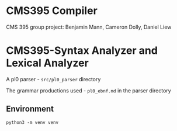 # CMS395 Compiler

CMS 395 group project: Benjamin Mann, Cameron Dolly, Daniel Liew

# CMS395-Syntax Analyzer and Lexical Analyzer

A pl0 parser - `src/pl0_parser` directory

The grammar productions used - `pl0_ebnf.md` in the parser directory

## Environment

`python3 -m venv venv`
